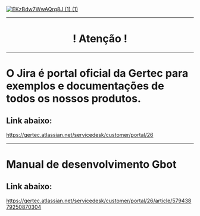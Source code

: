 
[![EKzBdw7WwAQrq8J (1) (1)](https://github.com/gertecdeveloper/GBot/assets/60237221/a22d4737-43c9-4721-8acf-ca5fff58322f)](https://www.gertec.com.br/)

 ----------------------------------------------------------------------

 <h1 align="center">                        ! Atenção !</h1>                               
 
  ----------------------------------------------------------------------

# O Jira é portal oficial da Gertec para exemplos e documentações de todos os nossos produtos. 
 
 <h2 align="left"> Link abaixo: </h2> 
 
 https://gertec.atlassian.net/servicedesk/customer/portal/26
 
 ----------------------------------------------------------------------

# Manual de desenvolvimento Gbot
<h2 align="left"> Link abaixo: </h2> 

https://gertec.atlassian.net/servicedesk/customer/portal/26/article/57943879250870304
